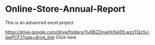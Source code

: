 # Online-Store-Annual-Report
This is an advanced excel project

https://drive.google.com/drive/folders/1lv9BZZmajhHSeEfLwzzTQz1IJ-qwPCF2?usp=drive_link
Click here
